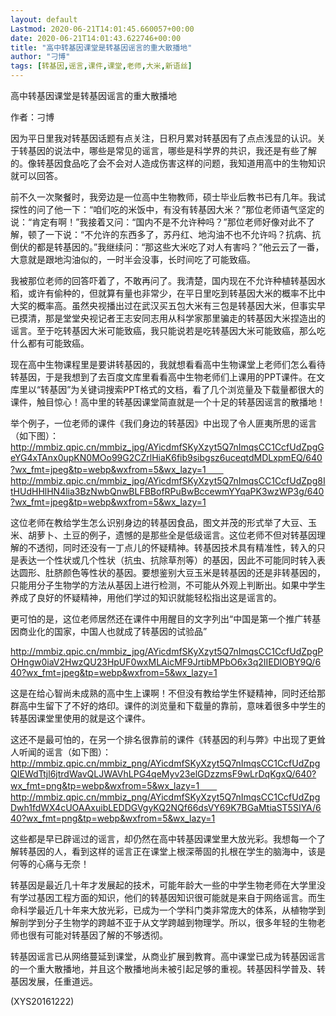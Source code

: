 ```yaml
---
layout: default
Lastmod: 2020-06-21T14:01:45.660057+00:00
date: 2020-06-21T14:01:43.622746+00:00
title: "高中转基因课堂是转基因谣言的重大散播地"
author: "刁博"
tags: [转基因,谣言,课件,课堂,老师,大米,新语丝]
---
```


高中转基因课堂是转基因谣言的重大散播地

作者：刁博

因为平日里我对转基因话题有点关注，日积月累对转基因有了点点浅显的认识。关于转基因的说法中，哪些是常见的谣言，哪些是科学界的共识，我还是有些了解的。像转基因食品吃了会不会对人造成伤害这样的问题，我知道用高中的生物知识就可以回答。

前不久一次聚餐时，我旁边是一位高中生物教师，硕士毕业后教书已有几年。我试探性的问了他一下：“咱们吃的米饭中，有没有转基因大米？”那位老师语气坚定的说：“肯定有啊！”我接着又问：“国内不是不允许种吗？”那位老师好像对此不了解，顿了一下说：“不允许的东西多了，苏丹红、地沟油不也不允许吗？抗病、抗倒伏的都是转基因的。”我继续问：“那这些大米吃了对人有害吗？”他云云了一番，大意就是跟地沟油似的，一时半会没事，长时间吃了可能致癌。

我被那位老师的回答吓着了，不敢再问了。我清楚，国内现在不允许种植转基因水稻，或许有偷种的，但就算有量也非常少，在平日里吃到转基因大米的概率不比中大奖的概率高。虽然央视播出过在武汉买五包大米有三包是转基因大米，但事实早已摸清，那是堂堂央视记者王志安同志用从科学家那里骗走的转基因大米捏造出的谣言。至于吃转基因大米可能致癌，我只能说若是吃转基因大米可能致癌，那么吃什么都有可能致癌。

现在高中生物课程里是要讲转基因的，我就想看看高中生物课堂上老师们怎么看待转基因，于是我想到了去百度文库里看看高中生物老师们上课用的PPT课件。在文库里以“转基因”为关键词搜索PPT格式的文档，看了几个浏览量及下载量都很大的课件，触目惊心！高中里的转基因课堂简直就是一个十足的转基因谣言的散播地！

举个例子，一位老师的课件《我们身边的转基因》中出现了令人匪夷所思的谣言（如下图）：　　http://mmbiz.qpic.cn/mmbiz_jpg/AYicdmfSKyXzyt5Q7nImqsCC1CcfUdZpgGeYG4xTAnx0upKN0MOo99G2CZrlHiaK6fib9sibgsz6uceqtdMDLxpmEQ/640?wx_fmt=jpeg&tp=webp&wxfrom=5&wx_lazy=1　　http://mmbiz.qpic.cn/mmbiz_jpg/AYicdmfSKyXzyt5Q7nImqsCC1CcfUdZpg8ItHUdHHlHN4lia3BzNwbQnwBLFBBofRPuBwBccewmYYqaPK3wzWP3g/640?wx_fmt=jpeg&tp=webp&wxfrom=5&wx_lazy=1

这位老师在教给学生怎么识别身边的转基因食品，图文并茂的形式举了大豆、玉米、胡萝卜、土豆的例子，遗憾的是那些全是低级谣言。这位老师不但对转基因理解的不透彻，同时还没有一丁点儿的怀疑精神。转基因技术具有精准性，转入的只是表达一个性状或几个性状（抗虫、抗除草剂等）的基因，因此不可能同时转入表达圆形、肚脐颜色等性状的基因。要想鉴别大豆玉米是转基因的还是非转基因的，只能用分子生物学的方法从基因上进行检测，不可能从外观上判断出。如果中学生养成了良好的怀疑精神，用他们学过的知识就能轻松指出这是谣言的。

更可怕的是，这位老师居然还在课件中用醒目的文字列出“中国是第一个推广转基因商业化的国家，中国人也就成了转基因的试验品”

http://mmbiz.qpic.cn/mmbiz_jpg/AYicdmfSKyXzyt5Q7nImqsCC1CcfUdZpgPOHngw0iaV2HwzQU23HpUF0wxMLAicMF9JrtibMPbO6x3q2IIEDlOBY9Q/640?wx_fmt=jpeg&tp=webp&wxfrom=5&wx_lazy=1

这是在给心智尚未成熟的高中生上课啊！不但没有教给学生怀疑精神，同时还给那群高中生留下了不好的烙印。课件的浏览量和下载量的靠前，意味着很多中学生的转基因课堂里使用的就是这个课件。

这还不是最可怕的，在另一个排名很靠前的课件《转基因的利与弊》中出现了更耸人听闻的谣言（如下图）：　　http://mmbiz.qpic.cn/mmbiz_png/AYicdmfSKyXzyt5Q7nImqsCC1CcfUdZpgQIEWdTtjl6jtrdWavQLJWAVhLPG4qeMyv23elGDzzmsF9wLrDqKgxQ/640?wx_fmt=png&tp=webp&wxfrom=5&wx_lazy=1　　http://mmbiz.qpic.cn/mmbiz_png/AYicdmfSKyXzyt5Q7nImqsCC1CcfUdZpgDwh1fdWX4cUOAAxuibLEDDGVgyKQ2NQf66dsVY69K7BGaMtiaST5SIYA/640?wx_fmt=png&tp=webp&wxfrom=5&wx_lazy=1

这些都是早已辟谣过的谣言，却仍然在高中转基因课堂里大放光彩。我想每一个了解转基因的人，看到这样的谣言正在课堂上根深蒂固的扎根在学生的脑海中，该是何等的心痛与无奈！

转基因是最近几十年才发展起的技术，可能年龄大一些的中学生物老师在大学里没有学过基因工程方面的知识，他们的转基因知识很可能就是来自于网络谣言。而生命科学最近几十年来大放光彩，已成为一个学科门类非常庞大的体系，从植物学到解剖学到分子生物学的跨越不亚于从文学跨越到物理学。所以，很多年轻的生物老师也很有可能对转基因了解的不够透彻。

转基因谣言已从网络蔓延到课堂，从商业扩展到教育。高中课堂已成为转基因谣言的一个重大散播地，并且这个散播地尚未被引起足够的重视。转基因科学普及、转基因发展，任重道远。

(XYS20161222)

